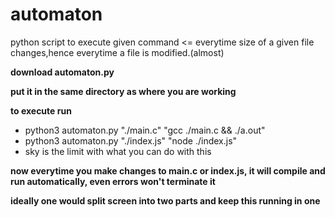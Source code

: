 # automaton

python script to execute given command <= everytime size of a given file changes,hence everytime a file is modified.(almost)

**download automaton.py**

**put it in the same directory as where you are working**

**to execute run**

   * python3 automaton.py "./main.c" "gcc ./main.c && ./a.out"
   * python3 automaton.py "./index.js" "node ./index.js"
   * sky is the limit with what you can do with this
   
**now everytime you make changes to main.c or index.js, it will compile and run automatically, even errors won't terminate it**

**ideally one would split screen into two parts and keep this running in one**
